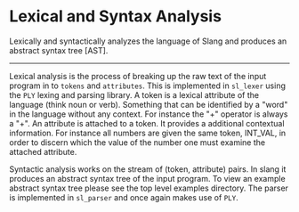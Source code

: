Lexical and Syntax Analysis
===========================

Lexically and syntactically analyzes the language of Slang and produces an abstract syntax tree
[AST].

---

Lexical analysis is the process of breaking up the raw text of the input program in to `tokens` and
`attributes`. This is implemented in `sl_lexer` using the `PLY` lexing and parsing library. A token
is a lexical attribute of the language (think noun or verb). Something that can be identified by a
"word" in the language without any context. For instance the "+" operator is always a "+". An
attribute is attached to a token. It provides a additional contextual information. For instance
all numbers are given the same token, INT_VAL, in order to discern which the value of the number one
must examine the attached attribute.

Syntactic analysis works on the stream of (token, attribute) pairs. In slang it produces an
abstract syntax tree of the input program. To view an example abstract syntax tree please see the
top level examples directory. The parser is implemented in `sl_parser` and once again makes use of
`PLY`.
